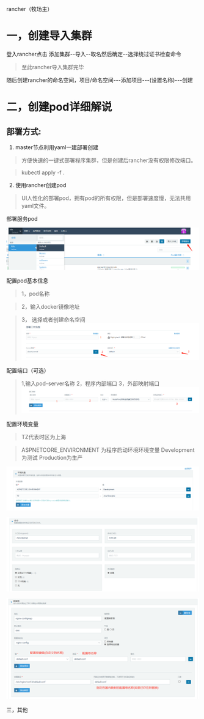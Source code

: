 rancher（牧场主）

# 一，创建导入集群

登入rancher点击 添加集群--导入--取名然后确定--选择绕过证书检查命令

> 至此rancher导入集群完毕


随后创建rancher的命名空间，项目/命名空间---添加项目---(设置名称)---创建


# 二，创建pod详细解说

## 部署方式:
1. master节点利用yaml一建部署创建

> 方便快速的一键式部署程序集群，但是创建后rancher没有权限修改端口。

> kubectl apply -f .

2. 使用rancher创建pod 

> UI人性化的部署pod，拥有pod的所有权限，但是部署速度慢，无法共用yaml文件。

部署服务pod

![](images/c1.png)

配置pod基本信息
> 1，pod名称 

> 2，输入docker镜像地址 

> 3， 选择或者创建命名空间
![](images/c2.png)

配置端口（可选）
> 1,输入pod-server名称 2，程序内部端口 3，外部映射端口
![](images/c3.jpg)

配置环境变量

> TZ代表时区为上海

> ASPNETCORE_ENVIRONMENT 为程序启动环境环境变量 
> Development为测试 
> Production为生产

![](images/c4.png)

![](images/c5.png)


![](images/c6.png)










三，其他
